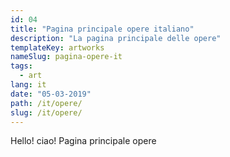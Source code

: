 ```yaml
---
id: 04
title: "Pagina principale opere italiano"
description: "La pagina principale delle opere"
templateKey: artworks
nameSlug: pagina-opere-it
tags:
  - art
lang: it
date: "05-03-2019"
path: /it/opere/
slug: /it/opere/
---
```


Hello! ciao! Pagina principale opere
